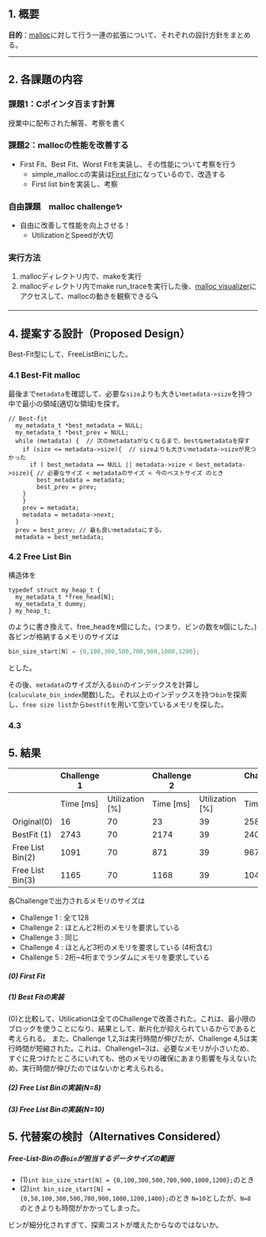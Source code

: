 ## 1. 概要

**目的**：[malloc](https://github.com/hikalium/malloc_challenge)に対して行う一連の拡張について、それぞれの設計方針をまとめる。

---

## 2. 各課題の内容

### 課題1：Cポインタ百ます計算

授業中に配布された解答、考察を書く

### 課題2：mallocの性能を改善する

- First Fit、Best Fit、Worst Fitを実装し、その性能について考察を行う
    - simple_malloc.cの実装は[First Fit](https://github.com/hikalium/malloc_challenge)になっているので、改造する
    - First list binを実装し、考察

### 自由課題　malloc challenge✨

- 自由に改善して性能を向上させる！
    - UtilizationとSpeedが大切

### 実行方法
1. mallocディレクトリ内で、makeを実行
2. mallocディレクトリ内でmake run_traceを実行した後、[malloc visualizer](https://hikalium.github.io/malloc_challenge/visualizer/)にアクセスして、mallocの動きを観察できる🔍

<!-- ---

## 3. Goals and Non-Goals

### 目的（Goals）


### Non-Goals -->



---

## 4. 提案する設計（Proposed Design）

Best-Fit型にして、FreeListBinにした。

### 4.1 Best-Fit malloc

最後まで`metadata`を確認して、必要な`size`よりも大きい`metadata->size`を持つ中で最小の領域(適切な領域)を探す。

```
// Best-fit
  my_metadata_t *best_metadata = NULL;
  my_metadata_t *best_prev = NULL;
  while (metadata) {  // 次のmetadataがなくなるまで、bestなmetadataを探す
    if (size <= metadata->size){  // sizeよりも大きいmetadata->sizeが見つかった
      if ( best_metadata == NULL || metadata->size < best_metadata->size){ // 必要なサイズ < metadataのサイズ < 今のベストサイズ のとき
        best_metadata = metadata;
        best_prev = prev;
    }
    }
    prev = metadata;
    metadata = metadata->next;
  }
  prev = best_prev; // 最も良いmetadataにする。
  metadata = best_metadata;
```

### 4.2 Free List Bin
構造体を
```
typedef struct my_heap_t {
  my_metadata_t *free_head[N];
  my_metadata_t dummy;
} my_heap_t;
```
のように書き換えて、free_headを`N`個にした。(つまり、ビンの数を`N`個にした。)
各ビンが格納するメモリのサイズは
```C
bin_size_start[N] = {0,100,300,500,700,900,1000,1200};
```
とした。

その後、`metadata`のサイズが入る`bin`のインデックスを計算し(`caluculate_bin_index`関数)した。それ以上のインデックスを持つ`bin`を探索し、`free size list`から`bestfit`を用いて空いているメモリを探した。

### 4.3 

## 5. 結果

|                   | Challenge 1       |                   | Challenge 2       |                   | Challenge 3       |                   | Challenge 4       |                   | Challenge 5       |                     |
|-------------------|-------------------|-------------------|-------------------|-------------------|-------------------|-------------------|-------------------|-------------------|-------------------|---------------------|
|                   | Time [ms]         | Utilization [%]   | Time [ms]         | Utilization [%]   | Time [ms]         | Utilization [%]   | Time [ms]         | Utilization [%]   | Time5 [ms]        | Utilization5 [%]    |
| Original(0)          | 16                | 70                | 23                | 39                | 258               | 9                 | 91900             | 16                | 92859             | 15                  |
| BestFit  (1)         | 2743              | 70                | 2174              | 39                | 2405              | 52                | 28916             | 72                | 22184             | 72                  |
| Free List Bin(2)  | 1091              | 70                | 871               | 39                | 967               | 52                | 689               | 72                | 1401              | 72                  |
| Free List Bin(3)  | 1165              | 70                | 1168              | 39                | 1040              | 52                | 1045              | 72                | 1937              | 72                  |


各Challengeで出力されるメモリのサイズは

- Challenge 1  :  全て128
- Challenge 2  :  ほとんど2桁のメモリを要求している
- Challenge 3  :  同じ
- Challenge 4  :  ほとんど3桁のメモリを要求している (4桁含む)
- Challenge 5  :  2桁~4桁までランダムにメモリを要求している


##### (0) First Fit

##### (1) Best Fitの実装
(0)と比較して、Utilicationは全てのChallengeで改善された。これは、最小限のブロックを使うことになり、結果として、断片化が抑えられているからであると考えられる。
また、Challenge 1,2,3は実行時間が伸びたが、Challenge 4,5は実行時間が短縮された。これは、Challenge1~3は、必要なメモリが小さいため、すぐに見つけたところにいれても、他のメモリの確保にあまり影響を与えないため、実行時間が伸びたのではないかと考えられる。

##### (2) Free List Binの実装(N=8)
##### (3) Free List Binの実装(N=10)



<!-- ##### ()
##### () -->

## 5. 代替案の検討（Alternatives Considered）

##### Free-List-Binの各`bin`が担当するデータサイズの範囲
- (1)`int bin_size_start[N] = {0,100,300,500,700,900,1000,1200};`のとき
- (2)`int bin_size_start[N] = {0,50,100,300,500,700,900,1000,1200,1400};`のとき
`N=10`としたが、`N=8`のときよりも時間がかかってしまった。


ビンが細分化されすぎて、探索コストが増えたからなのではないか。

<!-- 
## 6. Open Questions -->
